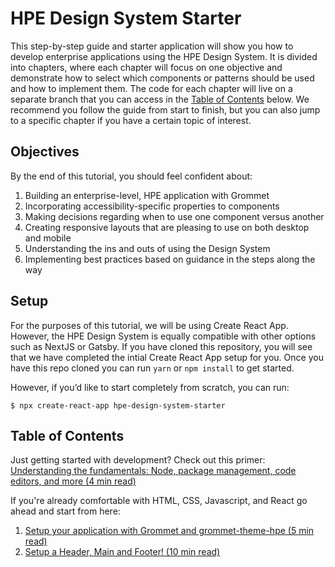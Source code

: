 # HPE Design System Starter
This step-by-step guide and starter application will show you how to develop enterprise applications using the HPE Design System. It is divided into chapters, where each chapter will focus on one objective and demonstrate how to select which components or patterns should be used and how to implement them. The code for each chapter will live on a separate branch that you can access in the [Table of Contents](https://github.com/grommet/hpe-design-system-starter/tree/master#table-of-contents) below.
We recommend you follow the guide from start to finish, but you can also jump to a specific chapter if you have a certain topic of interest.

## Objectives
By the end of this tutorial, you should feel confident about:
1. Building an enterprise-level, HPE application with Grommet
2. Incorporating accessibility-specific properties to components
3. Making decisions regarding when to use one component versus another
4. Creating responsive layouts that are pleasing to use on both desktop and mobile
5. Understanding the ins and outs of using the Design System
6. Implementing best practices based on guidance in the steps along the way

## Setup
For the purposes of this tutorial, we will be using Create React App. However, the HPE Design System is equally compatible with other options such as NextJS or Gatsby.
If you have cloned this repository, you will see that we have completed the intial Create React App setup for you.
Once you have this repo cloned you can run `yarn` or `npm install` to get started. 

However, if you’d like to start completely from scratch, you can run:
```
$ npx create-react-app hpe-design-system-starter
```
## Table of Contents
Just getting started with development? Check out this primer: [Understanding the fundamentals: Node, package management, code editors, and more (4 min read)](https://github.com/grommet/hpe-design-system-starter/tree/chapter-00)

If you're already comfortable with HTML, CSS, Javascript, and React go ahead and start from here:
1.  [Setup your application with Grommet and grommet-theme-hpe (5 min read)](https://github.com/grommet/hpe-design-system-starter/tree/chapter-01)
2.  [Setup a Header, Main and Footer! (10 min read)](https://github.com/grommet/hpe-design-system-starter/tree/chapter-02)
